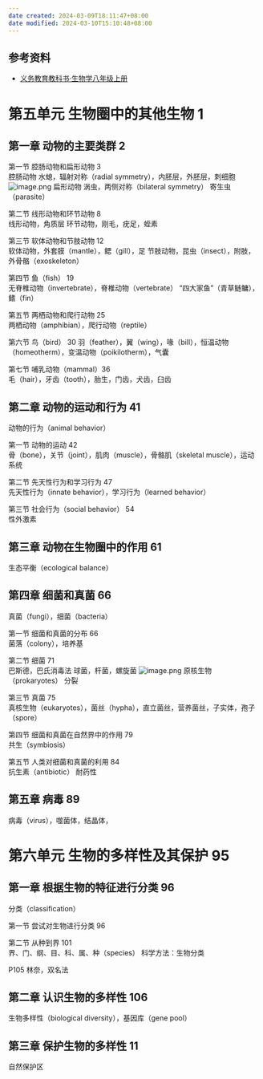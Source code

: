 ```yaml
---
date created: 2024-03-09T18:11:47+08:00
date modified: 2024-03-10T15:10:48+08:00
---
```


## 参考资料

- [义务教育教科书·生物学八年级上册](https://basic.smartedu.cn/tchMaterial/detail?contentType=assets_document&contentId=5a29010d-b2f0-4bf0-9e05-e311168cd929&catalogType=tchMaterial&subCatalog=tchMaterial)

# 第五单元 生物圈中的其他生物 1  

## 第一章 动物的主要类群 2  

第一节 腔肠动物和扁形动物 3  
腔肠动物
水螅，辐射对称（radial symmetry），内胚层，外胚层，刺细胞
![image.png](https://pictures-1323793543.cos.ap-nanjing.myqcloud.com/pics/20240310134000.png)
扁形动物
涡虫，两侧对称（bilateral symmetry）
寄生虫（parasite）

第二节 线形动物和环节动物 8  
线形动物，角质层
环节动物，刚毛，疣足，蛭素

第三节 软体动物和节肢动物 12  
软体动物，外套膜（mantle），鳃（gill），足
节肢动物，昆虫（insect），附肢，外骨骼（exoskeleton）

第四节 鱼（fish） 19  
无脊椎动物（invertebrate），脊椎动物（vertebrate）
“四大家鱼”（青草鲢鳙），鳍（fin）

第五节 两栖动物和爬行动物 25  
两栖动物（amphibian），爬行动物（reptile）

第六节 鸟（bird） 30
羽（feather），翼（wing），喙（bill），恒温动物（homeotherm），变温动物（poikilotherm），气囊

第七节 哺乳动物（mammal）36  
毛（hair），牙齿（tooth），胎生，门齿，犬齿，臼齿

## 第二章 动物的运动和行为 41  

动物的行为（animal behavior）

第一节 动物的运动 42  
骨（bone），关节（joint），肌肉（muscle），骨骼肌（skeletal muscle），运动系统

第二节 先天性行为和学习行为 47  
先天性行为（innate behavior），学习行为（learned behavior）

第三节 社会行为（social behavior） 54  
性外激素

## 第三章 动物在生物圈中的作用 61  

生态平衡（ecological balance）

## 第四章 细菌和真菌 66  

真菌（fungi），细菌（bacteria）

第一节 细菌和真菌的分布 66  
菌落（colony），培养基

第二节 细菌 71  
巴斯德，巴氏消毒法
球菌，杆菌，螺旋菌
![image.png](https://pictures-1323793543.cos.ap-nanjing.myqcloud.com/pics/20240310145051.png)
原核生物（prokaryotes）
分裂

第三节 真菌 75  
真核生物（eukaryotes），菌丝（hypha），直立菌丝，营养菌丝，子实体，孢子（spore）

第四节 细菌和真菌在自然界中的作用 79  
共生（symbiosis）

第五节 人类对细菌和真菌的利用 84  
抗生素（antibiotic）
耐药性

## 第五章 病毒 89  

病毒（virus），噬菌体，结晶体，

# 第六单元 生物的多样性及其保护 95  

## 第一章 根据生物的特征进行分类 96  

分类（classification）

第一节 尝试对生物进行分类 96  

第二节 从种到界 101  
界、门、纲、目、科、属、种（species）
科学方法：生物分类

P105 林奈，双名法 

## 第二章 认识生物的多样性 106  

生物多样性（biological diversity），基因库（gene pool）

## 第三章 保护生物的多样性 11

自然保护区